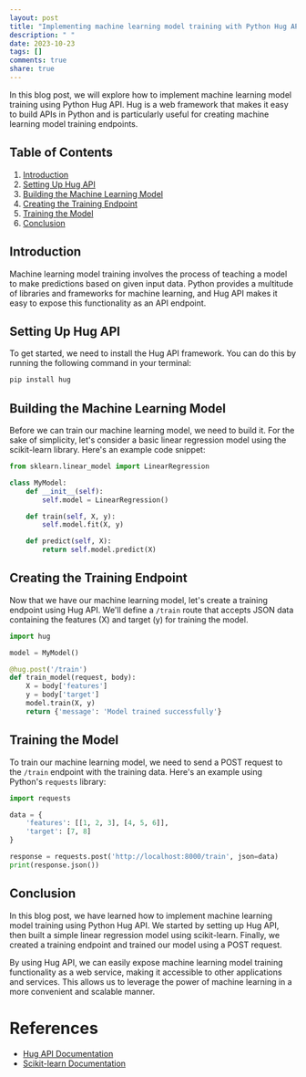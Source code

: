 ```yaml
---
layout: post
title: "Implementing machine learning model training with Python Hug API"
description: " "
date: 2023-10-23
tags: []
comments: true
share: true
---
```


In this blog post, we will explore how to implement machine learning model training using Python Hug API. Hug is a web framework that makes it easy to build APIs in Python and is particularly useful for creating machine learning model training endpoints.

## Table of Contents
1. [Introduction](#introduction)
2. [Setting Up Hug API](#setting-up-hug-api)
3. [Building the Machine Learning Model](#building-the-machine-learning-model)
4. [Creating the Training Endpoint](#creating-the-training-endpoint)
5. [Training the Model](#training-the-model)
6. [Conclusion](#conclusion)

## Introduction <a name="introduction"></a>
Machine learning model training involves the process of teaching a model to make predictions based on given input data. Python provides a multitude of libraries and frameworks for machine learning, and Hug API makes it easy to expose this functionality as an API endpoint.

## Setting Up Hug API <a name="setting-up-hug-api"></a>
To get started, we need to install the Hug API framework. You can do this by running the following command in your terminal:

```bash
pip install hug
```

## Building the Machine Learning Model <a name="building-the-machine-learning-model"></a>
Before we can train our machine learning model, we need to build it. For the sake of simplicity, let's consider a basic linear regression model using the scikit-learn library. Here's an example code snippet:

```python
from sklearn.linear_model import LinearRegression

class MyModel:
    def __init__(self):
        self.model = LinearRegression()

    def train(self, X, y):
        self.model.fit(X, y)

    def predict(self, X):
        return self.model.predict(X)
```

## Creating the Training Endpoint <a name="creating-the-training-endpoint"></a>
Now that we have our machine learning model, let's create a training endpoint using Hug API. We'll define a `/train` route that accepts JSON data containing the features (X) and target (y) for training the model.

```python
import hug

model = MyModel()

@hug.post('/train')
def train_model(request, body):
    X = body['features']
    y = body['target']
    model.train(X, y)
    return {'message': 'Model trained successfully'}
```

## Training the Model <a name="training-the-model"></a>
To train our machine learning model, we need to send a POST request to the `/train` endpoint with the training data. Here's an example using Python's `requests` library:

```python
import requests

data = {
    'features': [[1, 2, 3], [4, 5, 6]],
    'target': [7, 8]
}

response = requests.post('http://localhost:8000/train', json=data)
print(response.json())
```

## Conclusion <a name="conclusion"></a>
In this blog post, we have learned how to implement machine learning model training using Python Hug API. We started by setting up Hug API, then built a simple linear regression model using scikit-learn. Finally, we created a training endpoint and trained our model using a POST request.

By using Hug API, we can easily expose machine learning model training functionality as a web service, making it accessible to other applications and services. This allows us to leverage the power of machine learning in a more convenient and scalable manner.

# References
- [Hug API Documentation](https://www.hug.rest/)
- [Scikit-learn Documentation](https://scikit-learn.org/)